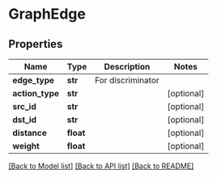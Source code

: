 # GraphEdge

## Properties
Name | Type | Description | Notes
------------ | ------------- | ------------- | -------------
**edge_type** | **str** | For discriminator | 
**action_type** | **str** |  | [optional] 
**src_id** | **str** |  | [optional] 
**dst_id** | **str** |  | [optional] 
**distance** | **float** |  | [optional] 
**weight** | **float** |  | [optional] 

[[Back to Model list]](../README.md#documentation-for-models) [[Back to API list]](../README.md#documentation-for-api-endpoints) [[Back to README]](../README.md)

